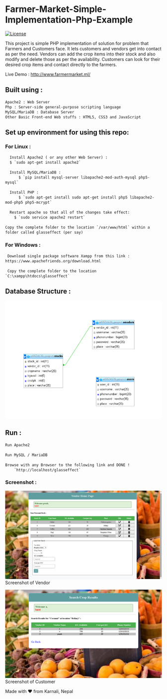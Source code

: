 # Farmer-Market-Simple-Implementation-Php-Example

[![License](http://img.shields.io/:license-mit-blue.svg?style=flat-square)](https://github.com/CoolBoi567/Farmer-Market-eCommerce-PHP/blob/master/LICENSE)

This project is simple PHP implementation of solution for problem that Farmers and Customers face.
It lets customers and vendors get into contact as per the need.
Vendors can add the crop items into their stock and also modify and delete those as per the availability.
Customers can look for their desired crop items and contact directly to the farmers.

Live Demo : http://www.farmermarket.ml/

## Built using :

	Apache2 : Web Server
	Php : Server-side general-purpose scripting language
	MySQL/MariaDB : Database Server
	Other Basic Front-end Web stuffs : HTML5, CSS3 and JavaScript


## Set up environment for using this repo:

  ### For Linux :
 
	  Install Apache2 ( or any other Web Server) :
  	  $ `sudo apt-get install apache2`
		
	  Install MySQL/MariaDB :
		  $ `pip install mysql-server libapache2-mod-auth-mysql php5-mysql`
		
	  Install PHP :
		  $ `sudo apt-get install sudo apt-get install php5 libapache2-mod-php5 php5-mcrypt`
			
	  Restart apache so that all of the changes take effect:
  		$ `sudo service apache2 restart`
    
    Copy the complete folder to the location `/var/www/html` within a folder called glasseffect (per say)
    
  ### For Windows :
  
     Download single package software Xampp from this link : https://www.apachefriends.org/download.html
     
     Copy the complete folder to the location `C:\xampp\htdocs\glasseffect`


## Database Structure :

![](./database_structure.png?raw=true)


## Run :

	Run Apache2
	
	Run MySQL / MariaDB
	
	Browse with any Browser to the following link and DONE !
		`http://localhost/glasseffect`


### Screenshot :

  ![](./vendor.png)
  Screenshot of Vendor
  
![](./customer.png)
  Screenshot of Customer


Made with ❤️ from Karnali, Nepal
